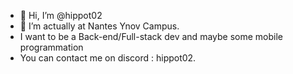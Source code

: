 - 👋 Hi, I’m @hippot02
- 👀 I’m actually at Nantes Ynov Campus.
- I want to be a Back-end/Full-stack dev and maybe some mobile programmation
- You can contact me on discord : hippot02. 


<!---
hippot02/hippot02 is a ✨ special ✨ repository because its `README.md` (this file) appears on your GitHub profile.
You can click the Preview link to take a look at your changes.
--->
